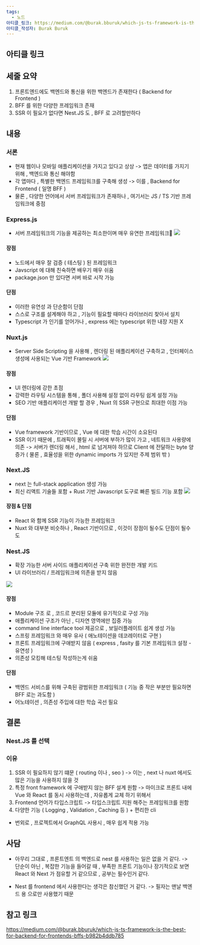 ```yaml
---
tags:
  - 노드
아티클_링크: https://medium.com/@burak.bburuk/which-js-ts-framework-is-the-best-for-backend-for-frontends-bffs-b982b4ddb785
아티클_작성자: Burak Buruk
---
```

## 아티클 링크


## 세줄 요약

1. 프론트엔드에도 백엔드와 통신을 위한 백엔드가 존재한다 ( Backend for Frontend )
2. BFF 를 위한 다양한 프레임워크 존재
3. SSR 이 필요가 없다면 Nest.JS 도 , BFF 로 고려할만하다

## 내용

### 서론

- 현재 웹이나 모바일 애플리케이션을 가지고 있다고 상상
	-> 앱은 데이터를 가지기 위해 , 백엔드와 통신 해야함
- 각 앱마다 , 특별한 백엔드 프레임워크를 구축해 생성
	-> 이를 , Backend for Frontend ( 일명 BFF )
- 물론 , 다양한 언어에서 서버 프레임워크가 존재하나 , 여기서는 JS / TS 기반 프레임워크에 중점
### Express.js

- 서버 프레임워크의 기능을 제공하는 최소한이며 매우 유연한 프레임워크
![](https://i.imgur.com/lD7isbA.png)


#### 장점

- 노드에서 매우 잘 검증 ( 테스팅 ) 된 프레임워크
- Javscript 에 대해 친숙하면 배우기 매우 쉬움
- package.json 만 있다면 서버 바로 시작 가능

#### 단점

- 이러한 유연성 과 단순함이 단점
- 스스로 구조를 설계해야 하고 , 기능이 필요할 때마다 라이브러리 찾아서 설치
- Typescript 가 인기를 얻어가나 , express 에는 typescript 위한 내장 지원 X

### Nuxt.js

- Server Side Scripting 을 사용해 , 렌더링 된 애플리케이션 구축하고 , 인터페이스 생성에 사용되는 Vue 기반 Framework
![](https://i.imgur.com/hBBjybi.png)

#### 장점

- UI 렌더링에 강한 초점
- 강력한 라우팅 시스템을 통해 , 폴더 사용해 설정 없이 라우팅 쉽게 설정 가능
- SEO 기반 애플리케이션 개발 할 경우 , Nuxt 의 SSR 구현으로 최대한 이점 가능

#### 단점
- Vue framework 기반이므로 , Vue 에 대한 학습 시간이 소요된다
- SSR 이기 때문에 , 트래픽이 몰릴 시 서버에 부하가 많이 가고 , 네트워크 사용량에 의존
	-> 서버가 렌더링 해서 , html 로 넘겨져야 하므로 Client 에 전달하는 byte 양 증가
	( 물론 , 효율성을 위한 dynamic imports 가 있지만 주제 범위 밖 )

### Next.JS

- next 는 full-stack application 생성 가능
- 최신 리액트 기술들 포함 + Rust 기반 Javascript 도구로 빠른 빌드 기능 포함
![](https://i.imgur.com/VoC8igt.png)

#### 장점 & 단점

- React 와 함께 SSR 기능이 가능한 프레임워크
- Nuxt 와 대부분 비슷하나 , React 기반이므로 , 이것이 장점이 될수도 단점이 될수도
### Nest.JS

- 확장 가능한 서버 사이드 애플리케이션 구축 위한 완전한 개발 키드
- UI 라이브러리 / 프레임워크에 의존을 받지 않음

![](https://i.imgur.com/o49tdmE.png)

#### 장점

- Module 구조 로 , 코드르 분리된 모듈에 유기적으로 구성 가능
- 애플리케이션 구조가 아닌 , 디자연 영역에만 집중 가능
- command line interface tool 제공으로 , 보일러플레이트 쉽게 생성 가능
- 스프링 프레임워크 와 매우 유사 ( 애노테이션을 데코레이터로 구현 )
- 프론트 프레임워크에 구애받지 않음 ( express , fasity 를 기본 프레임워크 설정 - 유연성 )
- 의존성 모킹해 테스팅 작성하는게 쉬움

#### 단점

- 백엔드 서비스를 위해 구축된 광범위한 프레임워크 ( 기능 중 작은 부분만 필요하면 BFF 로는 과도함 )
- 어노테이션 , 의존성 주입에 대한 학습 곡선 필요
## 결론

### Nest.JS 를 선택
### 이유
1. SSR 이 필요하지 않기 떄문 ( routing 이나 , seo )
	-> 이는 , next 나 nuxt 에서도 많은 기능을 사용하지 않을 것
2. 특정 front framework 에 구애받지 않는 BFF 설계 원함
	-> 마이크로 프론트 내에 Vue 와 React 를 동시 사용하는데 , 자유롭게 교체 하기 위해서
3. Frontend 언어가 타입스크립트
	-> 타입스크립트 지원 해주는 프레임워크를 원함
4. 다양한 기능 ( Logging , Validation , Caching 등 ) + 편리한 cli

- 번외로 , 프로젝트에서 GraphQL 사용시 , 매우 쉽게 적용 가능

## 사담

- 아무리 그대로 , 프론트엔트 의 백엔드로 nest 를 사용하는 일은 없을 거 같다.
	-> 단순이 아닌 , 복잡한 기능을 들어갈 때 , 부족한 프론트 기능이나 장기적으로 보면 React 와 Next 가 점유할 거 같으므로 , 공부는 필수인거 같다.

- Nest 를 frontend 에서 사용한다는 생각은 참신했던 거 같다.
	-> 필자는 맨날 백엔드 용 으로만 사용했기 때문

## 참고 링크

https://medium.com/@burak.bburuk/which-js-ts-framework-is-the-best-for-backend-for-frontends-bffs-b982b4ddb785